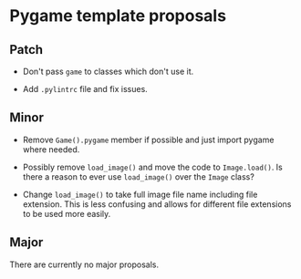 # Pygame template proposals

## Patch

* Don't pass `game` to classes which don't use it.

* Add `.pylintrc` file and fix issues.


## Minor

* Remove `Game().pygame` member if possible and just import pygame where needed.

* Possibly remove `load_image()` and move the code to `Image.load()`.
Is there a reason to ever use `load_image()` over the `Image` class?

* Change `load_image()` to take full image file name including file extension.
This is less confusing and allows for different file extensions to be used more easily.

## Major

There are currently no major proposals.
